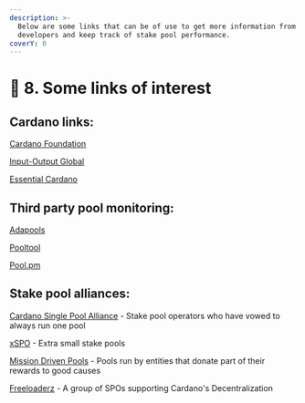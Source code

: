 ```yaml
---
description: >-
  Below are some links that can be of use to get more information from the
  developers and keep track of stake pool performance.
coverY: 0
---
```


# 🎯 8. Some links of interest

## Cardano links:

[Cardano Foundation](https://cardano.org)

[Input-Output Global ](https://iohk.io)

[Essential Cardano](https://github.com/input-output-hk/essential-cardano/blob/main/essential-cardano-list.md)&#x20;

## Third party pool monitoring:

[Adapools](https://adapools.org)

[Pooltool](https://pooltool.io)

[Pool.pm](https://pool.pm/)

## Stake pool alliances:

[Cardano Single Pool Alliance](https://singlepoolalliance.net/index.html) - Stake pool operators who have vowed to always run one pool&#x20;

[xSPO](https://www.xspo-alliance.org/) - Extra small stake pools

[Mission Driven Pools](https://www.missiondrivenpools.org/) - Pools run by entities that donate part of their rewards to good causes

[Freeloaderz](https://www.freeloaderz.io/) - A group of SPOs supporting Cardano's Decentralization&#x20;
